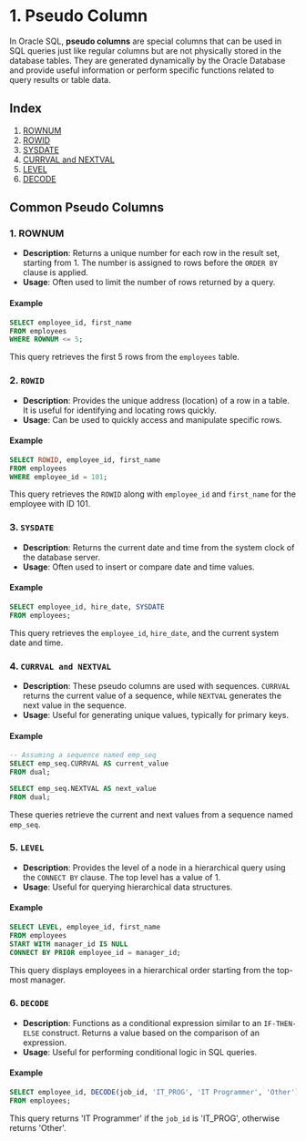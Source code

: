 # 1. Pseudo Column

In Oracle SQL, **pseudo columns** are special columns that can be used in SQL queries just like regular columns but are not physically stored in the database tables. They are generated dynamically by the Oracle Database and provide useful information or perform specific functions related to query results or table data.

## Index

1. [ROWNUM](#rownum)
2. [ROWID](#rowid)
3. [SYSDATE](#sysdate)
4. [CURRVAL and NEXTVAL](#currval-and-nextval)
5. [LEVEL](#level)
6. [DECODE](#decode)

## Common Pseudo Columns

### 1. ROWNUM

- **Description**: Returns a unique number for each row in the result set, starting from 1. The number is assigned to rows before the `ORDER BY` clause is applied.
- **Usage**: Often used to limit the number of rows returned by a query.

#### Example
```sql
SELECT employee_id, first_name
FROM employees
WHERE ROWNUM <= 5;
```
This query retrieves the first 5 rows from the `employees` table.

### 2. `ROWID`

- **Description**: Provides the unique address (location) of a row in a table. It is useful for identifying and locating rows quickly.
- **Usage**: Can be used to quickly access and manipulate specific rows.

#### Example
```sql
SELECT ROWID, employee_id, first_name
FROM employees
WHERE employee_id = 101;
```
This query retrieves the `ROWID` along with `employee_id` and `first_name` for the employee with ID 101.

### 3. `SYSDATE`

- **Description**: Returns the current date and time from the system clock of the database server.
- **Usage**: Often used to insert or compare date and time values.

#### Example
```sql
SELECT employee_id, hire_date, SYSDATE
FROM employees;
```
This query retrieves the `employee_id`, `hire_date`, and the current system date and time.

### 4. `CURRVAL and NEXTVAL`

- **Description**: These pseudo columns are used with sequences. `CURRVAL` returns the current value of a sequence, while `NEXTVAL` generates the next value in the sequence.
- **Usage**: Useful for generating unique values, typically for primary keys.

#### Example
```sql
-- Assuming a sequence named emp_seq
SELECT emp_seq.CURRVAL AS current_value
FROM dual;

SELECT emp_seq.NEXTVAL AS next_value
FROM dual;
```
These queries retrieve the current and next values from a sequence named `emp_seq`.

### 5. `LEVEL`

- **Description**: Provides the level of a node in a hierarchical query using the `CONNECT BY` clause. The top level has a value of 1.
- **Usage**: Useful for querying hierarchical data structures.

#### Example
```sql
SELECT LEVEL, employee_id, first_name
FROM employees
START WITH manager_id IS NULL
CONNECT BY PRIOR employee_id = manager_id;
```
This query displays employees in a hierarchical order starting from the top-most manager.

### 6. `DECODE`

- **Description**: Functions as a conditional expression similar to an `IF-THEN-ELSE` construct. Returns a value based on the comparison of an expression.
- **Usage**: Useful for performing conditional logic in SQL queries.

#### Example
```sql
SELECT employee_id, DECODE(job_id, 'IT_PROG', 'IT Programmer', 'Other') AS job_description
FROM employees;
```
This query returns 'IT Programmer' if the `job_id` is 'IT_PROG', otherwise returns 'Other'.
